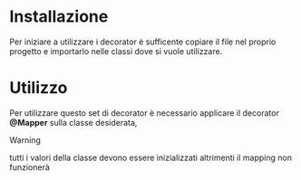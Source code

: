 # Installazione
Per iniziare a utilizzare i decorator è sufficente copiare il file nel proprio progetto e importarlo nelle classi dove si vuole utilizzare.

# Utilizzo
Per utilizzare questo set di decorator è necessario applicare il decorator **@Mapper** sulla classe desiderata, 
> [!Warning]
> tutti i valori della classe devono essere inizializzati altrimenti il mapping non funzionerà
